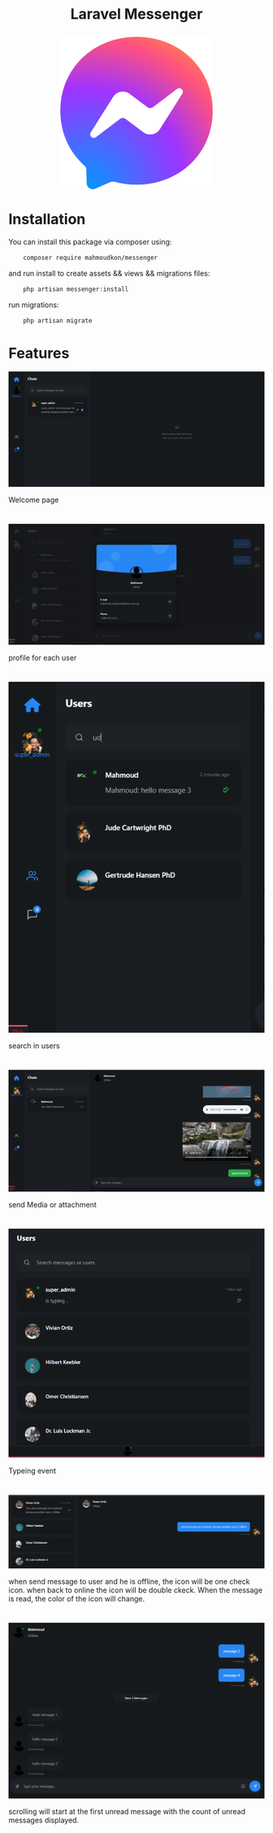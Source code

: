 # <p align="center">Laravel Messenger</p>

<p align="center">
    <img src="https://github.com/MahmoudKon/messenger/blob/master/src/assets/messenger/images/icon.png" alt="Laravel Messenger" width="300px">
</p>

##

# Installation

You can install this package via composer using:

```bash
    composer require mahmoudkon/messenger
```


and run install to create assets && views && migrations files:

```php
    php artisan messenger:install
```


run migrations:

```php
    php artisan migrate
```

##

# Features


<p>
    <img src="https://github.com/MahmoudKon/messenger/blob/master/imgs/wlecome-page.PNG" alt="wlecome page">
</p>

<p>Welcome page</p>

#

<p>
    <img src="https://github.com/MahmoudKon/messenger/blob/master/imgs/profile.PNG" alt="user profile">
</p>

<p>profile for each user</p>

#

<p>
    <img src="https://github.com/MahmoudKon/messenger/blob/master/imgs/search.PNG" alt="search">
</p>

<p>search in users</p>

#

<p>
    <img src="https://github.com/MahmoudKon/messenger/blob/master/imgs/send-media.PNG" alt="send media">
</p>

<p>send Media or attachment</p>

#

<p>
    <img src="https://github.com/MahmoudKon/messenger/blob/master/imgs/typing.PNG" alt="typing">
</p>

<p>Typeing event</p>

#

<p>
    <img src="https://github.com/MahmoudKon/messenger/blob/master/imgs/not-receive-message.PNG" alt="not-receive-message">
</p>

<p>
when send message to user and he is offline, the icon will be one check icon.
when back to online the icon will be double ckeck.
When the message is read, the color of the icon will change.
</p>

#

<p>
    <img src="https://github.com/MahmoudKon/messenger/blob/master/imgs/new-message-count.PNG" alt="new-messagescount">
</p>

<p>scrolling will start at the first unread message with the count of unread messages displayed.</p>
